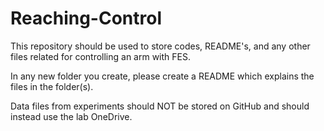# Reaching-Control
This repository should be used to store codes, README's, and any other files related for controlling an arm with FES.

In any new folder you create, please create a README which explains the files in the folder(s).

Data files from experiments should NOT be stored on GitHub and should instead use the lab OneDrive.
